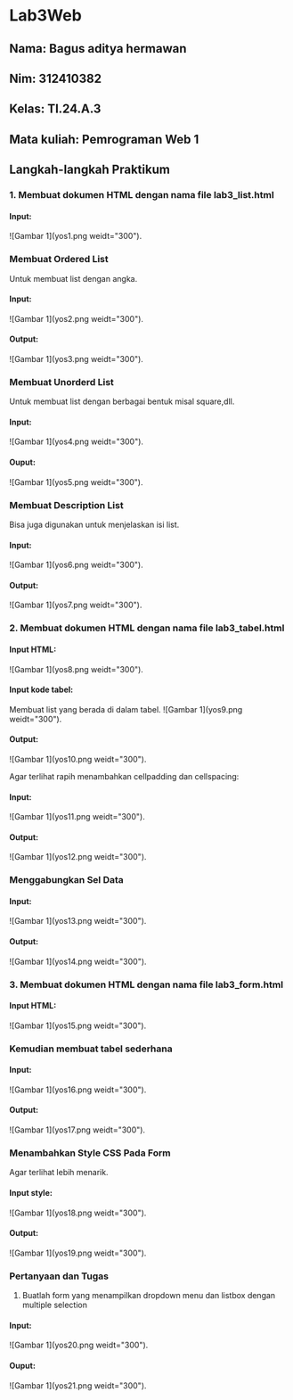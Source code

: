 # Lab3Web

## Nama: Bagus aditya hermawan
## Nim: 312410382
## Kelas: TI.24.A.3
## Mata kuliah: Pemrograman Web 1

## Langkah-langkah Praktikum

### 1. Membuat dokumen HTML dengan nama file lab3_list.html
#### Input:
![Gambar 1](yos1.png weidt="300").


### Membuat Ordered List
Untuk membuat list dengan angka.
#### Input:
![Gambar 1](yos2.png weidt="300").

#### Output:
![Gambar 1](yos3.png weidt="300").


### Membuat Unorderd List
Untuk membuat list dengan berbagai bentuk misal square,dll.
#### Input:
![Gambar 1](yos4.png weidt="300").

#### Ouput:
![Gambar 1](yos5.png weidt="300").


### Membuat Description List 
Bisa juga digunakan untuk menjelaskan isi list.
#### Input:
![Gambar 1](yos6.png weidt="300").

#### Output:
![Gambar 1](yos7.png weidt="300").


### 2. Membuat dokumen HTML dengan nama file lab3_tabel.html
#### Input HTML:
![Gambar 1](yos8.png weidt="300").

#### Input kode tabel:
Membuat list yang berada di dalam tabel.
![Gambar 1](yos9.png weidt="300").

#### Output:
![Gambar 1](yos10.png weidt="300").

Agar terlihat rapih menambahkan cellpadding dan cellspacing:
#### Input:
![Gambar 1](yos11.png weidt="300").

#### Output:
![Gambar 1](yos12.png weidt="300").

### Menggabungkan Sel Data
#### Input:
![Gambar 1](yos13.png weidt="300").

#### Output:
![Gambar 1](yos14.png weidt="300").


### 3. Membuat dokumen HTML dengan nama file lab3_form.html
#### Input HTML:
![Gambar 1](yos15.png weidt="300").

### Kemudian membuat tabel sederhana
#### Input:
![Gambar 1](yos16.png weidt="300").

#### Output:
![Gambar 1](yos17.png weidt="300").

### Menambahkan Style CSS Pada Form
Agar terlihat lebih menarik.
#### Input style:
![Gambar 1](yos18.png weidt="300").

#### Output:
![Gambar 1](yos19.png weidt="300").






### Pertanyaan dan Tugas
1. Buatlah form yang menampilkan dropdown menu dan listbox dengan multiple selection

#### Input:
![Gambar 1](yos20.png weidt="300").

#### Ouput:
![Gambar 1](yos21.png weidt="300").
